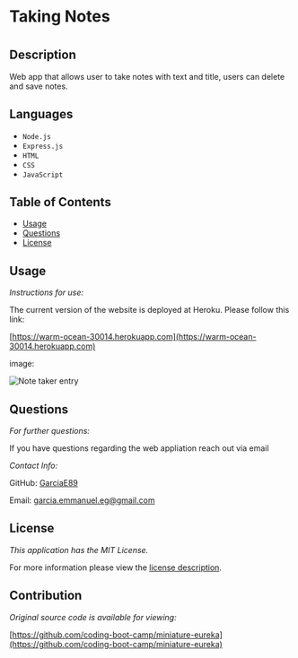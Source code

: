 # Taking Notes
# 

## Description
Web app that allows user to take notes with text and title, users can delete and save notes.  



## Languages 

* `Node.js` 
* `Express.js` 
* `HTML` 
* `CSS` 
* `JavaScript`

## Table of Contents
  * [Usage](#usage)
  * [Questions](#questions)
  * [License](#license)
    
    
      
## Usage

  _Instructions for use:_

  The current version of the website is deployed at Heroku. Please follow this link: 

  [https://warm-ocean-30014.herokuapp.com](https://warm-ocean-30014.herokuapp.com)

image:

  ![Note taker entry](<img width="1420" alt="Screen Shot 2021-11-17 at 12 51 54 AM" src="https://user-images.githubusercontent.com/74579301/142158602-40b89124-5c88-4b83-b280-cafd8cd00389.png">
)
  
 
      
## Questions
      
  _For further questions:_

  If you have questions regarding the web appliation reach out via email
  
  _Contact Info:_

  GitHub: [GarciaE89](https://github.com/GarciaE89)

  Email: [garcia.emmanuel.eg@gmail.com](mailto:garcia.emmanuel.eg@gmail.com)
    
## License

      
  _This application has the MIT License._
      
  For more information please view the [license description](https://choosealicense.com/licenses/mit/).

## Contribution


_Original source code is available for viewing:_

[https://github.com/coding-boot-camp/miniature-eureka](https://github.com/coding-boot-camp/miniature-eureka)
  
  